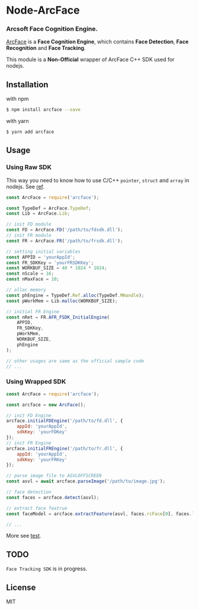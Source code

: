 # Node-ArcFace
### Arcsoft Face Cognition Engine.

 [ArcFace](http://www.arcsoft.com.cn/ai/arcface.html) is a __Face Cognition Engine__, which contains __Face Detection__, __Face Recognition__ and __Face Tracking__. 

This module is a __Non-Official__ wrapper of ArcFace C++ SDK used for nodejs.

## Installation

with npm
```bash
$ npm install arcface --save
```
with yarn
```bash
$ yarn add arcface
```

## Usage

### Using Raw SDK

This way you need to know how to use C/C++ `pointer`, `struct` and `array` in nodejs. See [ref](https://github.com/TooTallNate/ref).
```javascript
const ArcFace = require('arcface');

const TypeDef = ArcFace.TypeDef;
const Lib = ArcFace.Lib;

// init FD module
const FD = ArcFace.FD('/path/to/fdsdk.dll');
// init FR module
const FR = ArcFace.FR('/path/to/frsdk.dll');

// setting initial variables
const APPID = 'yourAppId';
const FR_SDKKey = 'yourFRSDKKey';
const WORKBUF_SIZE = 40 * 1024 * 1024;
const nScale = 16;
const nMaxFace = 10;

// alloc memory
const phEngine = TypeDef.Ref.alloc(TypeDef.MHandle);
const pWorkMem = Lib.malloc(WORKBUF_SIZE);

// initial FR Engine
const nRet = FR.AFR_FSDK_InitialEngine(
    APPID, 
    FR_SDKKey, 
    pWorkMem, 
    WORKBUF_SIZE, 
    phEngine
);

// other usages are same as the official sample code
// ...


```

### Using Wrapped SDK

```javascript
const ArcFace = require('arcface');

const arcface = new ArcFace();

// init FD Engine
arcface.initialFDEngine('/path/to/fd.dll', {
    appId: 'yourAppId',
    sdkKey: 'yourFDKey'
});
// init FR Engine
arcface.initialFREngine('/path/to/fr.dll', {
    appId: 'yourAppId',
    sdkKey: 'yourFRKey'
});

// parse image file to ASVLOFFSCREEN
const asvl = await arcface.parseImage('/path/to/image.jpg');

// face detection
const faces = arcface.detect(asvl);

// extract face featrue
const faceModel = arcface.extractFeature(asvl, faces.rcFace[0], faces.lfaceOrient[0]);

// ...

```
More see [test](https://github.com/lkspc/node-arcface/blob/master/test/index.js).

## TODO

`Face Tracking SDK` is in progress.

## License

MIT
